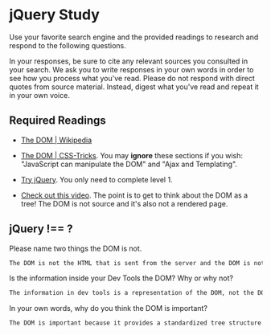 # jQuery Study

Use your favorite search engine and the provided readings to research and
respond to the following questions.

In your responses, be sure to cite any relevant sources you consulted in your
search. We ask you to write responses in your own words in order to see how you
process what you've read. Please do not respond with direct quotes from source
material. Instead, digest what you've read and repeat it in your own voice.

## Required Readings

-   [The DOM | Wikipedia](https://en.wikipedia.org/wiki/Document_Object_Model)

-   [The DOM | CSS-Tricks](https://css-tricks.com/dom/). You may **ignore**
    these sections if you wish: "JavaScript can manipulate the DOM" and "Ajax
    and Templating".

-   [Try jQuery](http://try.jquery.com/). You only need to complete level 1.

-   [Check out this video](https://www.youtube.com/watch?v=n1cKlKM3jYI). The
point is to get to think about the DOM as a tree! The DOM is not source and
it's also not a rendered page.

## jQuery !== ?

Please name two things the DOM is not.

```md
The DOM is not the HTML that is sent from the server and the DOM is not the source as shown by the browswer when asked to "View Source...", even though they all have similar visualizations through the tools in the browswer.
```

Is the information inside your Dev Tools the DOM? Why or why not?

```md
The information in dev tools is a representation of the DOM, not the DOM iteself. The representation of the DOM we see in the Dev Tools can be modified programatically by a web application or even by the browswer itself.
```

In your own words, why do you think the DOM is important?

```md
The DOM is important because it provides a standardized tree structure to represent and HTML page that can be easily navigated and manipulated through JavaScript. This enables software to dynamically manipulate what the user sees in the browser without having to reload an entire page.
```
